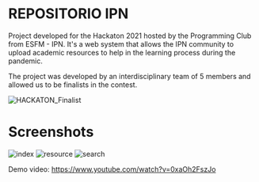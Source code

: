 # REPOSITORIO IPN
Project developed for the Hackaton 2021 hosted by the Programming Club from ESFM - IPN. It's a web system that allows the IPN community to upload academic resources to help in the learning process during the pandemic.
 
The project was developed by an interdisciplinary team of 5 members and allowed us to be finalists in the contest.

![HACKATON_Finalist](https://user-images.githubusercontent.com/65148768/133005659-c048cea5-4764-4b6b-8fc5-5103e396eed3.gif)

# Screenshots

![index](https://user-images.githubusercontent.com/65148768/133005438-e0e05b35-f836-4820-8508-aa7608235445.JPG)
![resource](https://user-images.githubusercontent.com/65148768/133005439-eb754f8e-dd91-49a2-976c-653b7596441a.JPG)
![search](https://user-images.githubusercontent.com/65148768/133005440-3befb21d-8821-4859-9afb-fc20a6ab6632.JPG)

Demo video:
https://www.youtube.com/watch?v=0xaOh2FszJo
